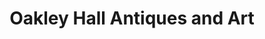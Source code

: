 ---
title: "Oakley Hall Antiques and Art"
url: /warrenton/oakley-hall-antiques-and-art/
shop: Antiquitäten
---
